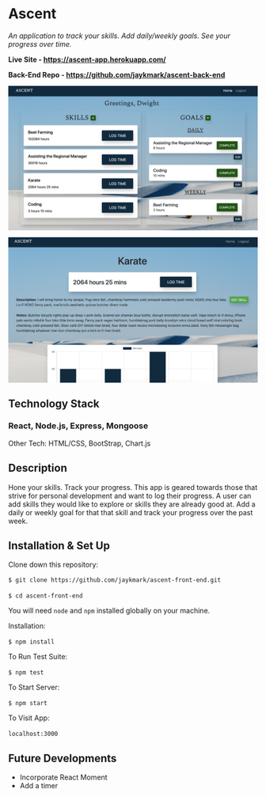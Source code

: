 # Ascent
*An application to track your skills. Add daily/weekly goals. See your progress over time.*

**Live Site - https://ascent-app.herokuapp.com/**

**Back-End Repo - https://github.com/jaykmark/ascent-back-end**

<p align="center">
  <img src="./src/assets/images/ascent-home-page-example.png" alt="Ascent Home Page"
	title="Ascent Home Page" align="center" width="600" />
</p>

<p align="center">
  <img src="./src/assets/images/ascent-skill-detail-example.png" alt="Ascent Skill Detail Page"
	title="Ascent Skill Detail Page" align="center" width="600" />
</p>
  
## Technology Stack
### **React, Node.js, Express, Mongoose**

Other Tech: HTML/CSS, BootStrap, Chart.js

## Description
Hone your skills. Track your progress. This app is geared towards those that strive for personal development and want to log their progress. A user can add skills they would like to explore or skills they are already good at. Add a daily or weekly goal for that that skill and track your progress over the past week.

## Installation & Set Up
Clone down this repository:

```
$ git clone https://github.com/jaykmark/ascent-front-end.git

$ cd ascent-front-end
```

You will need `node` and `npm` installed globally on your machine.  

Installation:

`$ npm install`  

To Run Test Suite:  

`$ npm test`  

To Start Server:

`$ npm start`  

To Visit App:

`localhost:3000`

## Future Developments
- Incorporate React Moment
- Add a timer
